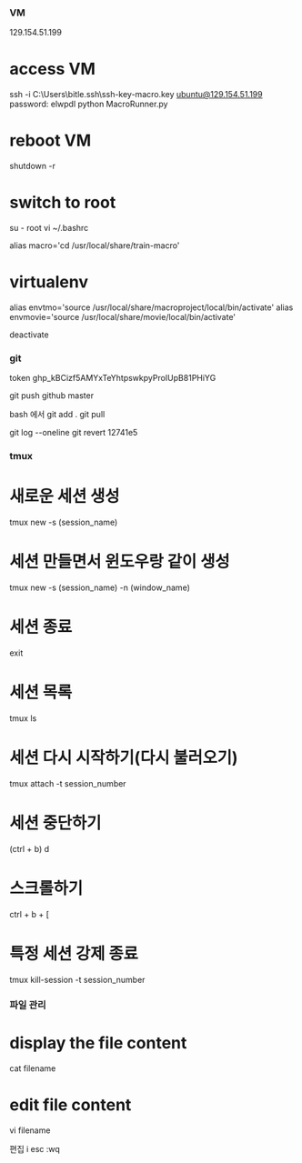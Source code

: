 ### VM

129.154.51.199

# access VM

ssh -i C:\Users\bitle\.ssh\ssh-key-macro.key ubuntu@129.154.51.199
password: elwpdl
python MacroRunner.py

# reboot VM

shutdown -r

# switch to root

su - root
vi ~/.bashrc

alias macro='cd /usr/local/share/train-macro'

# virtualenv

alias envtmo='source /usr/local/share/macroproject/local/bin/activate'
alias envmovie='source /usr/local/share/movie/local/bin/activate'

deactivate

### git

token
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

git push github master

bash 에서
git add .
git pull

git log --oneline
git revert 12741e5

### tmux

# 새로운 세션 생성

tmux new -s (session_name)

# 세션 만들면서 윈도우랑 같이 생성

tmux new -s (session_name) -n (window_name)

# 세션 종료

exit

# 세션 목록

tmux ls

# 세션 다시 시작하기(다시 불러오기)

tmux attach -t session_number

# 세션 중단하기

(ctrl + b) d

# 스크롤하기

ctrl + b + [

# 특정 세션 강제 종료

tmux kill-session -t session_number

### 파일 관리

# display the file content

cat filename

# edit file content

vi filename

편집
i esc :wq
